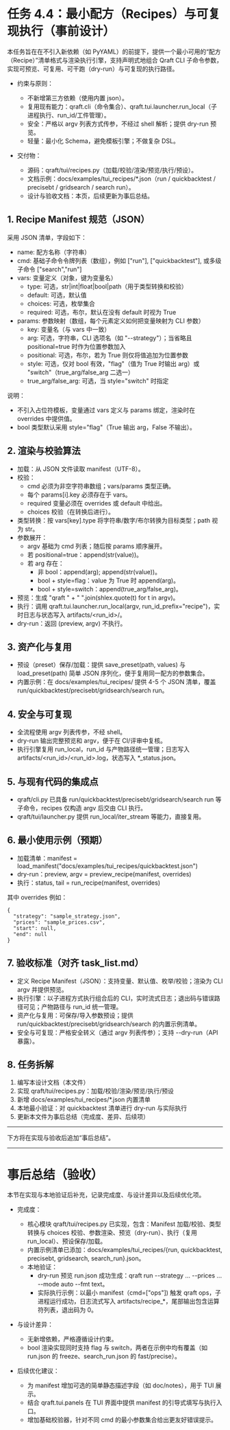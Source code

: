 # 任务 4.4：最小配方（Recipes）与可复现执行（事前设计）

本任务旨在在不引入新依赖（如 PyYAML）的前提下，提供一个最小可用的“配方（Recipe）”清单格式与渲染执行引擎，支持声明式地组合 Qraft CLI 子命令参数，实现可预览、可复用、可干跑（dry-run）与可复现的执行路径。

- 约束与原则：
  - 不新增第三方依赖（使用内置 json）。
  - 复用现有能力：qraft.cli（命令集合）、qraft.tui.launcher.run_local（子进程执行、run_id/工件管理）。
  - 安全：严格以 argv 列表方式传参，不经过 shell 解析；提供 dry-run 预览。
  - 轻量：最小化 Schema，避免模板引擎；不做复杂 DSL。

- 交付物：
  - 源码：qraft/tui/recipes.py（加载/校验/渲染/预览/执行/预设）。
  - 文档示例：docs/examples/tui_recipes/*.json（run / quickbacktest / precisebt / gridsearch / search run）。
  - 设计与验收文档：本页，后续更新为事后总结。

## 1. Recipe Manifest 规范（JSON）

采用 JSON 清单，字段如下：
- name: 配方名称（字符串）
- cmd: 基础子命令令牌列表（数组），例如 ["run"], ["quickbacktest"], 或多级子命令 ["search","run"]
- vars: 变量定义（对象，键为变量名）
  - type: 可选，str|int|float|bool|path（用于类型转换和校验）
  - default: 可选，默认值
  - choices: 可选，枚举集合
  - required: 可选，布尔，默认在没有 default 时视为 True
- params: 参数映射（数组，每个元素定义如何把变量映射为 CLI 参数）
  - key: 变量名（与 vars 中一致）
  - arg: 可选，字符串，CLI 选项名（如 "--strategy"）；当省略且 positional=true 时作为位置参数加入
  - positional: 可选，布尔，若为 True 则仅将值追加为位置参数
  - style: 可选，仅对 bool 有效，"flag"（值为 True 时输出 arg）或 "switch"（true_arg/false_arg 二选一）
  - true_arg/false_arg: 可选，当 style="switch" 时指定

说明：
- 不引入占位符模板，变量通过 vars 定义与 params 绑定，渲染时在 overrides 中提供值。
- bool 类型默认采用 style="flag"（True 输出 arg，False 不输出）。

## 2. 渲染与校验算法

- 加载：从 JSON 文件读取 manifest（UTF-8）。
- 校验：
  - cmd 必须为非空字符串数组；vars/params 类型正确。
  - 每个 params[i].key 必须存在于 vars。
  - required 变量必须在 overrides 或 default 中给出。
  - choices 校验（在转换后进行）。
- 类型转换：按 vars[key].type 将字符串/数字/布尔转换为目标类型；path 视为 str。
- 参数展开：
  - argv 基础为 cmd 列表；随后按 params 顺序展开。
  - 若 positional=true：append(str(value))。
  - 若 arg 存在：
    - 非 bool：append(arg); append(str(value))。
    - bool + style=flag：value 为 True 时 append(arg)。
    - bool + style=switch：append(true_arg/false_arg)。
- 预览：生成 "qraft " + " ".join(shlex.quote(t) for t in argv)。
- 执行：调用 qraft.tui.launcher.run_local(argv, run_id_prefix="recipe")，实时日志与状态写入 artifacts/<run_id>/。
- dry-run：返回 (preview, argv) 不执行。

## 3. 资产化与复用

- 预设（preset）保存/加载：提供 save_preset(path, values) 与 load_preset(path) 简单 JSON 序列化，便于复用同一配方的参数集合。
- 内置示例：在 docs/examples/tui_recipes/ 提供 4-5 个 JSON 清单，覆盖 run/quickbacktest/precisebt/gridsearch/search run。

## 4. 安全与可复现

- 全流程使用 argv 列表传参，不经 shell。
- dry-run 输出完整预览和 argv，便于在 CI/评审中复核。
- 执行引擎复用 run_local，run_id 与产物路径统一管理；日志写入 artifacts/<run_id>/<run_id>.log，状态写入 *_status.json。

## 5. 与现有代码的集成点

- qraft/cli.py 已具备 run/quickbacktest/precisebt/gridsearch/search run 等子命令，recipes 仅构造 argv 后交由 CLI 执行。
- qraft/tui/launcher.py 提供 run_local/iter_stream 等能力，直接复用。

## 6. 最小使用示例（预期）

- 加载清单：manifest = load_manifest("docs/examples/tui_recipes/quickbacktest.json")
- dry-run：preview, argv = preview_recipe(manifest, overrides)
- 执行：status, tail = run_recipe(manifest, overrides)

其中 overrides 例如：
```
{
  "strategy": "sample_strategy.json",
  "prices": "sample_prices.csv",
  "start": null,
  "end": null
}
```

## 7. 验收标准（对齐 task_list.md）

- 定义 Recipe Manifest（JSON）：支持变量、默认值、枚举/校验；渲染为 CLI argv 并提供预览。
- 执行引擎：以子进程方式执行组合后的 CLI，实时流式日志；退出码与错误路径可见；产物路径与 run_id 统一管理。
- 资产化与复用：可保存/导入参数预设；提供 run/quickbacktest/precisebt/gridsearch/search 的内置示例清单。
- 安全与可复现：严格安全转义（通过 argv 列表传参）；支持 --dry-run（API 暴露）。

## 8. 任务拆解

1) 编写本设计文档（本文件）
2) 实现 qraft/tui/recipes.py：加载/校验/渲染/预览/执行/预设
3) 新增 docs/examples/tui_recipes/*.json 内置清单
4) 本地最小验证：对 quickbacktest 清单进行 dry-run 与实际执行
5) 更新本文件为事后总结（完成度、差异、后续项）

---

下方将在实现与验收后追加“事后总结”。

---

# 事后总结（验收）

本节在实现与本地验证后补充，记录完成度、与设计差异以及后续优化项。

- 完成度：
  - 核心模块 qraft/tui/recipes.py 已实现，包含：Manifest 加载/校验、类型转换与 choices 校验、参数渲染、预览（dry-run）、执行（复用 run_local）、预设保存/加载。
  - 内置示例清单已添加：docs/examples/tui_recipes/{run, quickbacktest, precisebt, gridsearch, search_run}.json。
  - 本地验证：
    - dry-run 预览 run.json 成功生成：qraft run --strategy ... --prices ... --mode auto --fmt text。
    - 实际执行示例：以最小 manifest（cmd=["ops"]) 触发 qraft ops，子进程运行成功，日志流式写入 artifacts/recipe_*，尾部输出包含运算符列表，退出码为 0。

- 与设计差异：
  - 无新增依赖，严格遵循设计约束。
  - bool 渲染实现同时支持 flag 与 switch，两者在示例中均有覆盖（如 run.json 的 freeze、search_run.json 的 fast/precise）。

- 后续优化建议：
  - 为 manifest 增加可选的简单静态描述字段（如 doc/notes），用于 TUI 展示。
  - 结合 qraft.tui.panels 在 TUI 界面中提供 manifest 的引导式填写与执行入口。
  - 增加基础校验器，针对不同 cmd 的最小参数集合给出更友好错误提示。
